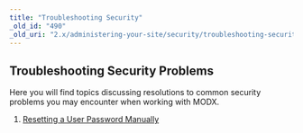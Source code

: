 ```yaml
---
title: "Troubleshooting Security"
_old_id: "490"
_old_uri: "2.x/administering-your-site/security/troubleshooting-security"
---
```


## Troubleshooting Security Problems

Here you will find topics discussing resolutions to common security problems you may encounter when working with MODX.

1. [Resetting a User Password Manually](administering-your-site/security/troubleshooting-security/resetting-a-user-password-manually)